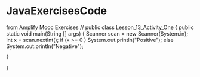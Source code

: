 # JavaExercisesCode
from Amplify Mooc Exercises
//
public class Lesson_13_Activity_One {
	public static void main(String [] args)
	{
		Scanner scan = new Scanner(System.in);
		int x = scan.nextInt();
		if (x >= 0 )
		System.out.println("Positive");
		else
		System.out.println("Negative");
		
	}
}

